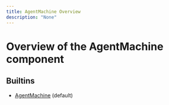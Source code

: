 ```yaml
---
title: AgentMachine Overview
description: "None"
---
```

# Overview of the AgentMachine component
## Builtins
* [AgentMachine](/docs/components/agentmachine/agentmachine/) (default)